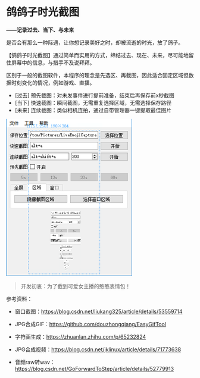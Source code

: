 鸽鸽子时光截图
===

**——记录过去、当下、与未来**

是否会有那么一种际遇，让你想记录美好之时，却被流逝的时光，放了鸽子。

【鸽鸽子时光截图】通过简单而实用的方式，缔结过去、现在、未来，尽可能地留住屏幕中的信息，与措手不及说拜拜。

区别于一般的截图软件，本程序的理念是先选区、再截图，因此适合固定区域但数据时刻变化的情况，例如游戏、直播。

- [过去] 预先截图：对未发事件进行提前准备，结束后再保存前x秒截图
- [当下] 快速截图：瞬间截图，无需重复选择区域，无需选择保存路径
- [未来] 连续截图：类似相机连拍，通过自带管理器一键提取最佳图片

![预览](images/picture.png)





> 开发初衷：为了截到可爱女主播的憨憨表情包！





参考资料：

- 窗口截图：https://blog.csdn.net/liukang325/article/details/53559714

- JPG合成GIF：https://github.com/douzhongqiang/EasyGifTool

- 字符画生成：https://zhuanlan.zhihu.com/p/65232824

- JPG合成视频：https://blog.csdn.net/jklinux/article/details/71773638

- 音频raw转wav：https://blog.csdn.net/GoForwardToStep/article/details/52779913
